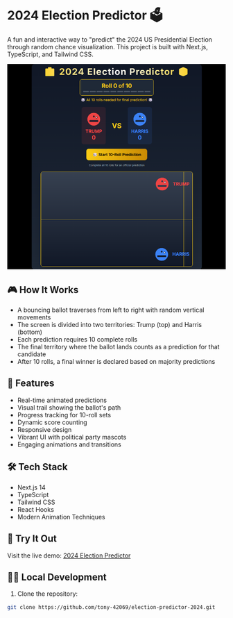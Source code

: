 # 2024 Election Predictor 🗳️

A fun and interactive way to "predict" the 2024 US Presidential Election through random chance visualization. This project is built with Next.js, TypeScript, and Tailwind CSS.

![2024 Election Predictor Screenshot](public/predictor-screenshot.png)

## 🎮 How It Works

- A bouncing ballot traverses from left to right with random vertical movements
- The screen is divided into two territories: Trump (top) and Harris (bottom)
- Each prediction requires 10 complete rolls
- The final territory where the ballot lands counts as a prediction for that candidate
- After 10 rolls, a final winner is declared based on majority predictions

## 🚀 Features

- Real-time animated predictions
- Visual trail showing the ballot's path
- Progress tracking for 10-roll sets
- Dynamic score counting
- Responsive design
- Vibrant UI with political party mascots
- Engaging animations and transitions

## 🛠️ Tech Stack

- Next.js 14
- TypeScript
- Tailwind CSS
- React Hooks
- Modern Animation Techniques

## 🚀 Try It Out

Visit the live demo: [2024 Election Predictor](https://your-vercel-url-here.vercel.app)

## 🧑‍💻 Local Development

1. Clone the repository:
```bash
git clone https://github.com/tony-42069/election-predictor-2024.git
